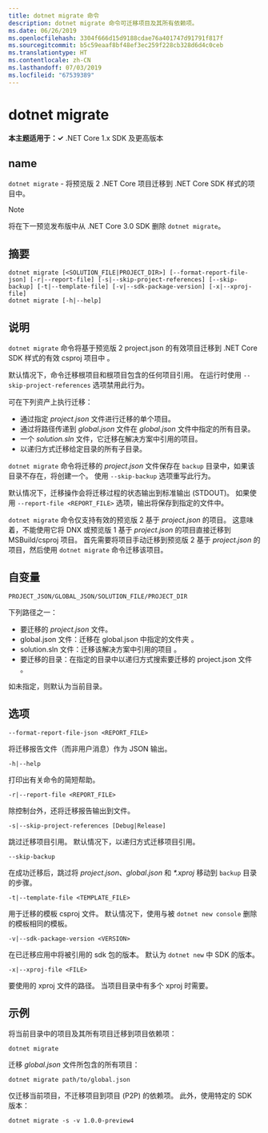 ```yaml
---
title: dotnet migrate 命令
description: dotnet migrate 命令可迁移项目及其所有依赖项。
ms.date: 06/26/2019
ms.openlocfilehash: 3304f666d15d9188cdae76a401747d91791f817f
ms.sourcegitcommit: b5c59eaaf8bf48ef3ec259f228cb328d6d4c0ceb
ms.translationtype: HT
ms.contentlocale: zh-CN
ms.lasthandoff: 07/03/2019
ms.locfileid: "67539389"
---
```

# <a name="dotnet-migrate"></a>dotnet migrate

**本主题适用于：✓** .NET Core 1.x SDK 及更高版本

<!-- todo: uncomment when all CLI commands are reviewed
[!INCLUDE [topic-appliesto-net-core-all](../../../includes/topic-appliesto-net-core-all.md)]
-->

## <a name="name"></a>name

`dotnet migrate` - 将预览版 2 .NET Core 项目迁移到 .NET Core SDK 样式的项目中。

> [!NOTE]
> 将在下一预览发布版中从 .NET Core 3.0 SDK 删除 `dotnet migrate`。

## <a name="synopsis"></a>摘要

```
dotnet migrate [<SOLUTION_FILE|PROJECT_DIR>] [--format-report-file-json] [-r|--report-file] [-s|--skip-project-references] [--skip-backup] [-t|--template-file] [-v|--sdk-package-version] [-x|--xproj-file]
dotnet migrate [-h|--help]
```

## <a name="description"></a>说明

`dotnet migrate` 命令将基于预览版 2 project.json 的有效项目迁移到 .NET Core SDK 样式的有效 csproj 项目中   。

默认情况下，命令迁移根项目和根项目包含的任何项目引用。 在运行时使用 `--skip-project-references` 选项禁用此行为。

可在下列资产上执行迁移：

* 通过指定 *project.json* 文件进行迁移的单个项目。
* 通过将路径传递到 *global.json* 文件在 *global.json* 文件中指定的所有目录。
* 一个 *solution.sln* 文件，它迁移在解决方案中引用的项目。
* 以递归方式迁移给定目录的所有子目录。

`dotnet migrate` 命令将迁移的 *project.json* 文件保存在 `backup` 目录中，如果该目录不存在，将创建一个。 使用 `--skip-backup` 选项重写此行为。

默认情况下，迁移操作会将迁移过程的状态输出到标准输出 (STDOUT)。 如果使用 `--report-file <REPORT_FILE>` 选项，输出将保存到指定的文件中。

`dotnet migrate` 命令仅支持有效的预览版 2 基于 *project.json* 的项目。 这意味着，不能使用它将 DNX 或预览版 1 基于 *project.json* 的项目直接迁移到 MSBuild/csproj 项目。 首先需要将项目手动迁移到预览版 2 基于 *project.json* 的项目，然后使用 `dotnet migrate` 命令迁移该项目。

## <a name="arguments"></a>自变量

`PROJECT_JSON/GLOBAL_JSON/SOLUTION_FILE/PROJECT_DIR`

下列路径之一：

* 要迁移的 *project.json* 文件。
* global.json 文件：迁移在 global.json 中指定的文件夹   。
* solution.sln 文件：迁移该解决方案中引用的项目  。
* 要迁移的目录：在指定的目录中以递归方式搜索要迁移的 project.json 文件  。

如未指定，则默认为当前目录。

## <a name="options"></a>选项

`--format-report-file-json <REPORT_FILE>`

将迁移报告文件（而非用户消息）作为 JSON 输出。

`-h|--help`

打印出有关命令的简短帮助。

`-r|--report-file <REPORT_FILE>`

除控制台外，还将迁移报告输出到文件。

`-s|--skip-project-references [Debug|Release]`

跳过迁移项目引用。 默认情况下，以递归方式迁移项目引用。

`--skip-backup`

在成功迁移后，跳过将 *project.json*、*global.json* 和 *\*.xproj* 移动到 `backup` 目录的步骤。

`-t|--template-file <TEMPLATE_FILE>`

用于迁移的模板 csproj 文件。 默认情况下，使用与被 `dotnet new console` 删除的模板相同的模板。

`-v|--sdk-package-version <VERSION>`

在已迁移应用中将被引用的 sdk 包的版本。 默认为 `dotnet new` 中 SDK 的版本。

`-x|--xproj-file <FILE>`

要使用的 xproj 文件的路径。 当项目目录中有多个 xproj 时需要。

## <a name="examples"></a>示例

将当前目录中的项目及其所有项目迁移到项目依赖项：

`dotnet migrate`

迁移 *global.json* 文件所包含的所有项目：

`dotnet migrate path/to/global.json`

仅迁移当前项目，不迁移项目到项目 (P2P) 的依赖项。 此外，使用特定的 SDK 版本：

`dotnet migrate -s -v 1.0.0-preview4`
